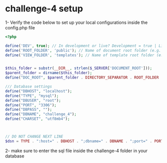 # challenge-4 setup

1- Verify the code below to set up your local configurations inside the config.php file

```php
<?php

define('DEV', true); // In development or live? Development = true | Live = false
define('ROOT_FOLDER', 'public'); // Name of document root folder (e.g. public, content, htdocs)
define('VIEW_FOLDER', 'templates'); // Name of template root folder (e.g. views , templates)


$this_folder = substr(__DIR__, strlen($_SERVER['DOCUMENT_ROOT']));
$parent_folder = dirname($this_folder);
define("DOC_ROOT", $parent_folder . DIRECTORY_SEPARATOR . ROOT_FOLDER . DIRECTORY_SEPARATOR);

/// Database settings
define("DBHOST", "localhost");
define("TYPE", "mysql");
define("DBUSER", "root");
define("PORT", "3306");
define("DBPASS", "");
define("DBNAME", "challenge_4");
define("CHARSET", "utf8mb4");



// DO NOT CHANGE NEXT LINE
$dsn = TYPE . ":host=" . DBHOST . ";dbname=" . DBNAME . ";port=" . PORT . ";charset=" . CHARSET;
```

2- make sure to enter the sql file inside the challenge-4 folder in your database
